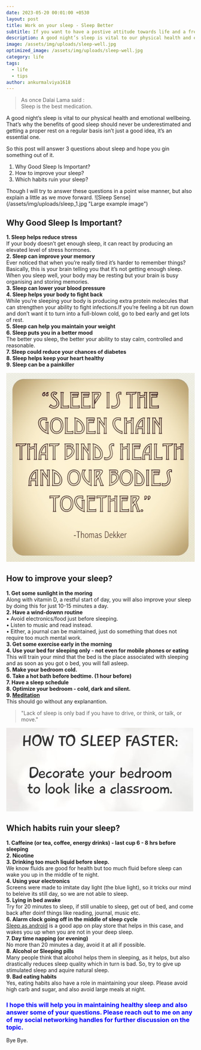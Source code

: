 ```yaml
---
date: 2023-05-20 00:01:00 +0530
layout: post
title: Work on your sleep - Sleep Better
subtitle: If you want to have a postive attitude towards life and a fresh mind, sleep well.
description: A good night’s sleep is vital to our physical health and emotional wellbeing. 
image: /assets/img/uploads/sleep-well.jpg
optimized_image: /assets/img/uploads/sleep-well.jpg
category: life
tags:
  - life
  - tips
author: ankurmalviya1618
---
```

> As once Dalai Lama said : <br>
> Sleep is the best medication.

A good night’s sleep is vital to our physical health and emotional wellbeing. That’s why the benefits of good sleep should never be underestimated and getting a proper rest on a regular basis isn’t just a good idea, it’s an essential one. 

So this post will answer 3 questions about sleep and hope you gin something out of it.
<ol>
    <li>Why Good Sleep Is Important?</li>
    <li>How to improve your sleep?</li>
    <li>Which habits ruin your sleep?</li>
</ol>
Though I will try to answer these questions in a point wise manner, but also explain a little as we move forward.
![Sleep Sense](/assets/img/uploads/sleep_1.jpg "Large example image")

<h2>Why Good Sleep Is Important?</h2>
<strong>1. Sleep helps reduce stress</strong><br>
If your body doesn’t get enough sleep, it can react by producing an elevated level of stress hormones. <br>
<strong>2. Sleep can improve your memory</strong><br>
Ever noticed that when you’re really tired it’s harder to remember things? Basically, this is your brain telling you that it’s not getting enough sleep. When you sleep well, your body may be resting but your brain is busy organising and storing memories.<br>
<strong>3. Sleep can lower your blood pressure</strong><br>
<strong>4. Sleep helps your body to fight back</strong><br>
While you’re sleeping your body is producing extra protein molecules that can strengthen your ability to fight infections.If you’re feeling a bit run down and don’t want it to turn into a full-blown cold, go to bed early and get lots of rest. <br>
<strong>5. Sleep can help you maintain your weight</strong><br>
<strong>6. Sleep puts you in a better mood</strong><br>
The better you sleep, the better your ability to stay calm, controlled and reasonable. <br>
<strong>7. Sleep could reduce your chances of diabetes</strong><br>
<strong>8. Sleep helps keep your heart healthy</strong><br>
<strong>9. Sleep can be a painkiller</strong><br>

![Sleep Sense](/assets/img/uploads/sleep_2.jpg "Large example image")
<h2>How to improve your sleep?</h2>
<strong>1. Get some sunlight in the moring</strong><br>
Along with vitamin D, a restful start of day, you will also improve your sleep by doing this for just 10-15 minutes a day. <br>
<strong>2. Have a wind-downn routine</strong><br>
• Avoid electronics/food just before sleeping. <br>
• Listen to music and read instead. <br>
• Either, a journal can be maintained, just do something that does not require too much mental work.<br>
<strong>3. Get some exercise early in the morning</strong><br>
<strong>4. Use your bed for sleeping only - not even for mobile phones or eating</strong><br>
This will train your mind that the bed is the place associated with sleeping and as soon as you got o bed, you will fall asleep. <br>
<strong>5. Make your bedroom cold.</strong><br>
<strong>6. Take a hot bath before bedtime. (1 hour before)</strong><br>
<strong>7. Have a sleep schedule</strong><br>
<strong>8. Optimize your bedroom - cold, dark and silent.</strong><br>
<strong>9. <a href="/how-to-meditate-beginners-guide/">Meditation</a></strong><br>
This should go without any explanantion. <br>

> "Lack of sleep is only bad if you have to drive, or think, or talk, or move."

![Sleep Sense](/assets/img/uploads/sleep_3.jpeg "Large example image")

<h2>Which habits ruin your sleep?</h2>
<strong>1. Caffeine (or tea, coffee, energy drinks) - last cup 6 - 8 hrs before sleeping</strong><br>
<strong>2. Nicotine</strong><br>
<strong>3. Drinking too much liquid before sleep.</strong><br>
We know fluids are good for health but too much fluid before sleep can wake you up in the middle of te night. <br>
<strong>4. Using your electronics</strong><br>
Screens were made to imitate day light (the blue light), so it tricks our mind to beleive its still day, so we are not able to sleep. <br>
<strong>5. Lying in bed awake</strong><br>
Try for 20 minutes to sleep, if still unable to sleep, get out of bed, and come back after doinf things like reading, journal, music etc. <br>
<strong>6. Alarm clock going off in the middle of sleep cycle</strong><br>
<a href="https://play.google.com/store/apps/details?id=com.urbandroid.sleep&hl=en_IN">Sleep as android</a> is a good app on play store that helps in this case, and wakes you up when you are not in your deep sleep. <br>
<strong>7. Day time napping (or evening)</strong><br>
No more than 20 minutes a day, avoid it at all if possible. <br>
<strong>8. Alcohol or Sleeping pills</strong><br>
Many people think that alcohol helps them in sleeping, as it helps, but also drastically reduces sleep quality which in turn is bad. So, try to give up stimulated sleep and aquire natural sleep. <br>
<strong>9. Bad eating habits</strong><br>
Yes, eating habits also have a role in maintaining your sleep. Please avoid high carb and sugar, and also avoid large meals at night. <br>


<h3 style="color: blue;">I hope this will help you in maintaining healthy sleep and also answer some of your questions. Please reach out to me on any of my social networking handles for further discussion on the topic.</h3>
Bye Bye.









